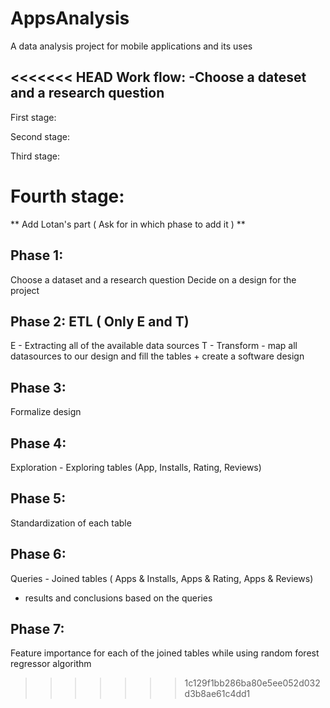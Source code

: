 # AppsAnalysis
A data analysis project for mobile applications and its uses

<<<<<<< HEAD
Work flow:
-Choose a dateset and a research question
-

First stage:

Second stage:

Third stage:

Fourth stage:
=======
** Add Lotan's part ( Ask for in which phase to add it ) **

## Phase 1:
Choose a dataset and a research question
Decide on a design for the project

## Phase 2: ETL ( Only E and T)
E - Extracting all of the available data sources
T - Transform - map all datasources to our design and fill the tables + create a software design
 
## Phase 3:
Formalize design

## Phase 4:
Exploration - Exploring tables (App, Installs, Rating, Reviews)

## Phase 5:
Standardization of each table

## Phase 6:
Queries - Joined tables ( Apps & Installs, Apps & Rating, Apps & Reviews)
- results and conclusions based on the queries

## Phase 7:
Feature importance for each of the joined tables while using random forest regressor algorithm
>>>>>>> 1c129f1bb286ba80e5ee052d032d3b8ae61c4dd1
